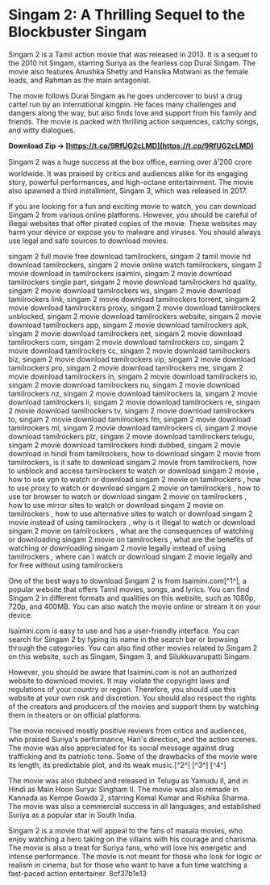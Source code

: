 # Singam 2: A Thrilling Sequel to the Blockbuster Singam
 
Singam 2 is a Tamil action movie that was released in 2013. It is a sequel to the 2010 hit Singam, starring Suriya as the fearless cop Durai Singam. The movie also features Anushka Shetty and Hansika Motwani as the female leads, and Rahman as the main antagonist.
 
The movie follows Durai Singam as he goes undercover to bust a drug cartel run by an international kingpin. He faces many challenges and dangers along the way, but also finds love and support from his family and friends. The movie is packed with thrilling action sequences, catchy songs, and witty dialogues.
 
**Download Zip → [https://t.co/9RfUG2cLMD](https://t.co/9RfUG2cLMD)**


 
Singam 2 was a huge success at the box office, earning over â¹200 crore worldwide. It was praised by critics and audiences alike for its engaging story, powerful performances, and high-octane entertainment. The movie also spawned a third installment, Singam 3, which was released in 2017.
 
If you are looking for a fun and exciting movie to watch, you can download Singam 2 from various online platforms. However, you should be careful of illegal websites that offer pirated copies of the movie. These websites may harm your device or expose you to malware and viruses. You should always use legal and safe sources to download movies.
 
singam 2 full movie free download tamilrockers,  singam 2 tamil movie hd download tamilrockers,  singam 2 movie online watch tamilrockers,  singam 2 movie download in tamilrockers isaimini,  singam 2 movie download tamilrockers single part,  singam 2 movie download tamilrockers hd quality,  singam 2 movie download tamilrockers ws,  singam 2 movie download tamilrockers link,  singam 2 movie download tamilrockers torrent,  singam 2 movie download tamilrockers proxy,  singam 2 movie download tamilrockers unblocked,  singam 2 movie download tamilrockers website,  singam 2 movie download tamilrockers app,  singam 2 movie download tamilrockers apk,  singam 2 movie download tamilrockers net,  singam 2 movie download tamilrockers com,  singam 2 movie download tamilrockers co,  singam 2 movie download tamilrockers cc,  singam 2 movie download tamilrockers biz,  singam 2 movie download tamilrockers vip,  singam 2 movie download tamilrockers pro,  singam 2 movie download tamilrockers me,  singam 2 movie download tamilrockers in,  singam 2 movie download tamilrockers io,  singam 2 movie download tamilrockers nu,  singam 2 movie download tamilrockers nz,  singam 2 movie download tamilrockers la,  singam 2 movie download tamilrockers li,  singam 2 movie download tamilrockers re,  singam 2 movie download tamilrockers tv,  singam 2 movie download tamilrockers to,  singam 2 movie download tamilrockers fm,  singam 2 movie download tamilrockers ml,  singam 2 movie download tamilrockers cl,  singam 2 movie download tamilrockers plz,  singam 2 movie download tamilrockers telugu,  singam 2 movie download tamilrockers hindi dubbed,  singam 2 movie download in hindi from tamilrockers,  how to download singam 2 movie from tamilrockers,  is it safe to download singam 2 movie from tamilrockers,  how to unblock and access tamilrockers to watch or download singam 2 movie ,  how to use vpn to watch or download singam 2 movie on tamilrockers ,  how to use proxy to watch or download singam 2 movie on tamilrockers ,  how to use tor browser to watch or download singam 2 movie on tamilrockers ,  how to use mirror sites to watch or download singam 2 movie on tamilrockers ,  how to use alternative sites to watch or download singam 2 movie instead of using tamilrockers ,  why is it illegal to watch or download singam 2 movie on tamilrockers ,  what are the consequences of watching or downloading singam 2 movie on tamilrockers ,  what are the benefits of watching or downloading singam 2 movie legally instead of using tamilrockers ,  where can I watch or download singam 2 movie legally and for free without using tamilrockers
 
One of the best ways to download Singam 2 is from Isaimini.com[^1^], a popular website that offers Tamil movies, songs, and lyrics. You can find Singam 2 in different formats and qualities on this website, such as 1080p, 720p, and 400MB. You can also watch the movie online or stream it on your device.
 
Isaimini.com is easy to use and has a user-friendly interface. You can search for Singam 2 by typing its name in the search bar or browsing through the categories. You can also find other movies related to Singam 2 on this website, such as Singam, Singam 3, and Silukkuvarupatti Singam.
 
However, you should be aware that Isaimini.com is not an authorized website to download movies. It may violate the copyright laws and regulations of your country or region. Therefore, you should use this website at your own risk and discretion. You should also respect the rights of the creators and producers of the movies and support them by watching them in theaters or on official platforms.
  
The movie received mostly positive reviews from critics and audiences, who praised Suriya's performance, Hari's direction, and the action scenes. The movie was also appreciated for its social message against drug trafficking and its patriotic tone. Some of the drawbacks of the movie were its length, its predictable plot, and its weak music.[^2^] [^3^] [^4^]
 
The movie was also dubbed and released in Telugu as Yamudu II, and in Hindi as Main Hoon Surya: Singham II. The movie was also remade in Kannada as Kempe Gowda 2, starring Komal Kumar and Rishika Sharma. The movie was also a commercial success in all languages, and established Suriya as a popular star in South India.
 
Singam 2 is a movie that will appeal to the fans of masala movies, who enjoy watching a hero taking on the villains with his courage and charisma. The movie is also a treat for Suriya fans, who will love his energetic and intense performance. The movie is not meant for those who look for logic or realism in cinema, but for those who want to have a fun time watching a fast-paced action entertainer.
 8cf37b1e13
 
